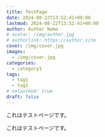 ```yaml
---
title: TestPage
date: 2024-08-22T13:52:41+09:00
lastmod: 2024-08-22T13:52:41+09:00
author: Author Name
# avatar: /img/author.jpg
# authorlink: https://author.site
cover: /img/cover.jpg
images:
  - /img/cover.jpg
categories:
  - category1
tags:
  - tag1
  - tag2
# nolastmod: true
draft: false
---
```


これはテストページです。

<!--more-->

これはテストページです。
